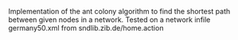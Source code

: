 Implementation of the ant colony algorithm to find the shortest path between given nodes in a network.
Tested on a network infile germany50.xml from sndlib.zib.de/home.action

